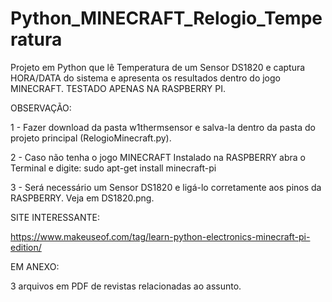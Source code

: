 # Python_MINECRAFT_Relogio_Temperatura
Projeto em Python que lê Temperatura de um Sensor DS1820 e captura HORA/DATA do sistema e apresenta os resultados dentro do jogo MINECRAFT. TESTADO APENAS NA RASPBERRY PI.

OBSERVAÇÃO: 

1 - Fazer download da pasta w1thermsensor e salva-la dentro da pasta do projeto principal (RelogioMinecraft.py).

2 - Caso não tenha o jogo MINECRAFT Instalado na RASPBERRY abra o Terminal e digite: sudo apt-get install minecraft-pi

3 - Será necessário um Sensor DS1820 e ligá-lo corretamente aos pinos da RASPBERRY. Veja em DS1820.png.


SITE INTERESSANTE:

https://www.makeuseof.com/tag/learn-python-electronics-minecraft-pi-edition/


EM ANEXO:

3 arquivos em PDF de revistas relacionadas ao assunto.






